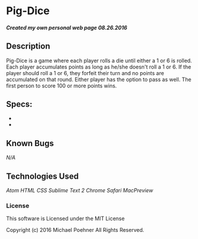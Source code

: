 # Pig-Dice

#### _Created my own personal web page 08.26.2016_

####

## Description
Pig-Dice is a game where each player rolls a die until either a 1 or 6 is rolled. Each player accumulates points as long as he/she doesn't roll a 1 or 6. If the player should roll a 1 or 6, they forfeit their turn and no points are accumulated on that round. Either player has the option to pass as well.
The first person to score 100 or more points wins.


## Specs:
* 
*





## Known Bugs

_N/A_

## Technologies Used

_Atom_
_HTML_
_CSS_
_Sublime Text 2_
_Chrome_
_Safari_
_MacPreview_

### License

This software is Licensed under the MIT License



Copyright (c) 2016 Michael Poehner All Rights Reserved.
